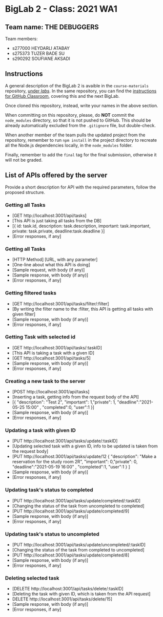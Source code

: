 # BigLab 2 - Class: 2021 WA1

## Team name: THE DEBUGGERS

Team members:

- s277000 HEYDARLI ATABAY
- s275373 TUZER BADE SU
- s290292 SOUFIANE AKSADI

## Instructions

A general description of the BigLab 2 is avaible in the `course-materials` repository, [under _labs_](https://github.com/polito-WA1-AW1-2021/course-materials/tree/main/labs/BigLab2/BigLab2.pdf). In the same repository, you can find the [instructions for GitHub Classroom](https://github.com/polito-WA1-AW1-2021/course-materials/tree/main/labs/GH-Classroom-BigLab-Instructions.pdf), covering this and the next BigLab.

Once cloned this repository, instead, write your names in the above section.

When committing on this repository, please, do **NOT** commit the `node_modules` directory, so that it is not pushed to GitHub.
This should be already automatically excluded from the `.gitignore` file, but double-check.

When another member of the team pulls the updated project from the repository, remember to run `npm install` in the project directory to recreate all the Node.js dependencies locally, in the `node_modules` folder.

Finally, remember to add the `final` tag for the final submission, otherwise it will not be graded.

## List of APIs offered by the server

Provide a short description for API with the required parameters, follow the proposed structure.

### Getting all Tasks

- [GET http://localhost:3001/api/tasks]
- [This API is just taking all tasks from the DB]
- [{ id: task.id, description: task.description, important: task.important, private: task.private, deadline:task.deadline }]
- [Error responses, if any]

### Getting all Tasks

- [HTTP Method] [URL, with any parameter]
- [One-line about what this API is doing]
- [Sample request, with body (if any)]
- [Sample response, with body (if any)]
- [Error responses, if any]

### Getting filtered tasks

- [GET http://localhost:3001/api/tasks/filter/:filter]
- [By writing the filter name to the :filter, this API is getting all tasks with given filter]
- [Sample response, with body (if any)]
- [Error responses, if any]

### Getting Task with selected id

- [GET http://localhost:3001/api/tasks/:taskID]
- [This API is taking a task with a given ID]
- [GET http://localhost:3001/api/tasks/5]
- [Sample response, with body (if any)]
- [Error responses, if any]

### Creating a new task to the server

- [POST http://localhost:3001/api/tasks]
- [Inserting a task, getting info from the request body of the API]
- [{ "description": "Test 2", "important": 1,"private": 1, "deadline":"2021-05-25 15:00" , "completed":0, "user":1 }]
- [Sample response, with body (if any)]
- [Error responses, if any]

### Updating a task with given ID

- [PUT http://localhost:3001/api/tasks/update/:taskID]
- [Updating selected task with a given ID, info to be updated is taken from the request body]
- [PUT http://localhost:3001/api/tasks/update/12
  { "description": "Make a reservation for the study room 2R", "important": 0,"private": 0, "deadline":"2021-05-19 16:00" , "completed":1, "user":1 }
  ]
- [Sample response, with body (if any)]
- [Error responses, if any]

### Updating task's status to completed

- [PUT http://localhost:3001/api/tasks/update/completed/:taskID]
- [Changing the status of the task from uncompleted to completed]
- [PUT http://localhost:3001/api/tasks/update/completed/9]
- [Sample response, with body (if any)]
- [Error responses, if any]

### Updating task's status to uncompleted

- [PUT http://localhost:3001/api/tasks/update/uncompleted/:taskID]
- [Changing the status of the task from completed to uncompleted]
- [PUT http://localhost:3001/api/tasks/update/completed/8]
- [Sample response, with body (if any)]
- [Error responses, if any]

### Deleting selected task

- [DELETE http://localhost:3001/api/tasks/delete/:taskID]
- [Deleting the task with given ID, which is taken from the API request]
- DELETE http://localhost:3001/api/tasks/delete/15]
- [Sample response, with body (if any)]
- [Error responses, if any]
